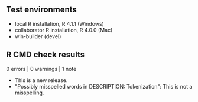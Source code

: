## Test environments
* local R installation, R 4.1.1 (Windows)
* collaborator R installation, R 4.0.0 (Mac)
* win-builder (devel)

## R CMD check results

0 errors | 0 warnings | 1 note

* This is a new release.
* "Possibly misspelled words in DESCRIPTION: Tokenization": This is not a misspelling. 
